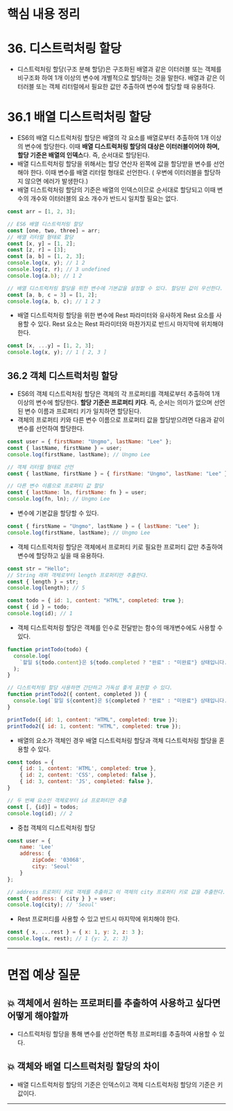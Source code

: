 # 핵심 내용 정리

# 36. 디스트럭처링 할당

- 디스트럭처링 할당(구조 분해 할당)은 구조화된 배열과 같은 이터러블 또는 객체를 비구조화 하여 1개 이상의 변수에 개별적으로 할당하는 것을 말한다. 배열과 같은 이터러블 또는 객체 리터럴에서 필요한 값만 추출하여 변수에 할당할 때 유용하다.

# 36.1 배열 디스트럭처링 할당

- ES6의 배열 디스트럭처링 할당은 배열의 각 요소를 배열로부터 추출하여 1개 이상의 변수에 할당한다. 이때 **배열 디스트럭처링 할당의 대상은 이터러블이어야 하며, 할당 기준은 배열의 인덱스**다. 즉, 순서대로 할당된다.
- 배열 디스트럭처링 할당을 위해서는 할당 연산자 왼쪽에 값을 할당받을 변수를 선언해야 한다. 이때 변수를 배열 리터럴 형태로 선언한다. ( 우변에 이터러블을 할당하지 않으면 에러가 발생한다.)
- 배열 디스트럭처링 할당의 기준은 배열의 인덱스이므로 순서대로 할당되고 이때 변수의 개수와 이터러블의 요소 개수가 반드시 일치할 필요는 없다.

```jsx
const arr = [1, 2, 3];

// ES6 배열 디스트럭처링 할당
const [one, two, three] = arr;
// 배열 리터럴 형태로 할당
const [x, y] = [1, 2];
const [z, r] = [3];
const [a, b] = [1, 2, 3];
console.log(x, y); // 1 2
console.log(z, r); // 3 undefined
console.log(a.b); // 1 2

// 배열 디스트럭처링 할당을 위한 변수에 기본값을 설정할 수 있다. 할당된 값이 우선한다.
const [a, b, c = 3] = [1, 2];
console.log(a, b, c); // 1 2 3
```

- 배열 디스트럭처링 할당을 위한 변수에 Rest 파라미터와 유사하게 Rest 요소를 사용할 수 있다. Rest 요소는 Rest 파라미터와 마찬가지로 반드시 마지막에 위치해야 한다.

```jsx
const [x, ...y] = [1, 2, 3];
console.log(x, y); // 1 [ 2, 3 ]
```

## 36.2 객체 디스트럭처링 할당

- ES6의 객체 디스트럭처링 할당은 객체의 각 프로퍼티를 객체로부터 추출하여 1개 이상의 변수에 할당한다. **할당 기준은 프로퍼티 키다**. 즉, 순서는 의미가 없으며 선언된 변수 이름과 프로퍼티 키가 일치하면 할당된다.
- 객체의 프로퍼티 키와 다른 변수 이름으로 프로퍼티 값을 할당받으려면 다음과 같이 변수를 선언하여 할당한다.

```jsx
const user = { firstName: "Ungmo", lastName: "Lee" };
const { lastName, firstName } = user;
console.log(firstName, lastName); // Ungmo Lee

// 객체 리터럴 형태로 선언
const { lastName, firstName } = { firstName: "Ungmo", lastName: "Lee" };

// 다른 변수 이름으로 프로퍼티 값 할당
const { lastName: ln, firstName: fn } = user;
console.log(fn, ln); // Ungmo Lee
```

- 변수에 기본값을 할당할 수 있다.

```jsx
const { firstName = "Ungmo", lastName } = { lastName: "Lee" };
console.log(firstName, lastName); // Ungmo Lee
```

- 객체 디스트럭처링 할당은 객체에서 프로퍼티 키로 필요한 프로퍼티 값만 추출하여 변수에 할당하고 싶을 때 유용하다.

```jsx
const str = "Hello";
// String 래퍼 객체로부터 length 프로퍼티만 추출한다.
const { length } = str;
console.log(length); // 5

const todo = { id: 1, content: "HTML", completed: true };
const { id } = todo;
console.log(id); // 1
```

- 객체 디스트럭처링 할당은 객체를 인수로 전달받는 함수의 매개변수에도 사용할 수 있다.

```jsx
function printTodo(todo) {
  console.log(
    `할일 ${todo.content}은 ${todo.completed ? "완료" : "미완료"} 상태입니다.`
  );
}

// 디스트럭처링 할당 사용하면 간단하고 가독성 좋게 표현할 수 있다.
function printTodo2({ content, completed }) {
  console.log(`할일 ${content}은 ${completed ? "완료" : "미완료"} 상태입니다.`);
}

printTodo({ id: 1, content: "HTML", completed: true });
printTodo2({ id: 1, content: "HTML", completed: true });
```

- 배열의 요소가 객체인 경우 배열 디스트럭처링 할당과 객체 디스트럭처링 할당을 혼용할 수 있다.

```jsx
const todos = {
	{ id: 1, content: 'HTML', completed: true },
	{ id: 2, content: 'CSS', completed: false },
	{ id: 3, content: 'JS', completed: false },
}

// 두 번째 요소인 객체로부터 id 프로퍼티만 추출
const [, {id}] = todos;
console.log(id); // 2
```

- 중첩 객체의 디스트럭처링 할당

```jsx
const user = {
	name: 'Lee'
	address: {
		zipCode: '03068',
		city: 'Seoul'
	}
};

// address 프로퍼티 키로 객체를 추출하고 이 객체의 city 프로퍼티 키로 값을 추출한다.
const { address: { city } } = user;
console.log(city); // 'Seoul'
```

- Rest 프로퍼티를 사용할 수 있고 반드시 마지막에 위치해야 한다.

```jsx
const { x, ...rest } = { x: 1, y: 2, z: 3 };
console.log(x, rest); // 1 {y: 2, z: 3}
```

---

# 면접 예상 질문

## 💥 객체에서 원하는 프로퍼티를 추출하여 사용하고 싶다면 어떻게 해야할까

- 디스트럭처링 할당을 통해 변수를 선언하면 특정 프로퍼티를 추출하여 사용할 수 있다.

## 💥 객체와 배열 디스트럭처링 할당의 차이

- 배열 디스트럭처링 할당의 기준은 인덱스이고 객체 디스트럭처링 할당의 기준은 키값이다.

---
